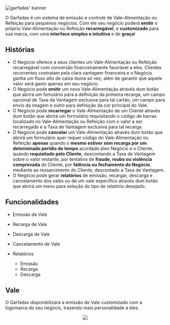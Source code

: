 ![garfadas' banner](https://github.com/garfadas/server/raw/main/docs/media/garfadas_banner.png)

O Garfadas é um sistema de emissão e controle de Vale-Alimentação ou Refeição para pequenos negócios. Com ele seu negócio poderá **emitir** o próprio Vale-Alimentação ou Refeição **recarregável**, e **customizado** para sua marca, com uma **interface simples e intuitiva** e de **graça**!

## Histórias

- O Negócio oferece a seus clientes um Vale-Alimentação ou Refeição recarregável com conversão financeiramente favorável a eles. Clientes recorrentes contratam pela clara vantagem financeira e o Negócio ganha um fluxo alto de caixa duma só vez; além de garantir que aquele valor será gasto apenas em seu negócio.
- O Negócio pode **emitir** um novo Vale-Alimentação através dum botão que abrirá um fomulário para a definição da primeira recarga, um campo opcional de Taxa da Vantagem exclusiva para tal cartão, um campo para envio da imagem e outro para definição da cor principal do Vale.
- O Negócio pode **recarregar** o Vale-Alimentação de um Cliente através dum botão que abrirá um formulário requisitando o código de barras localizado no Vale-Alimentação ou Refeição com o valor a ser recarregado e a Taxa de Vantagem exclusiva para tal recarga.
- O Negócio pode **cancelar** um Vale-Alimentação através dum botão que abrirá um formulário quer requer código do Vale-Alimentação ou Refeição **apenas** quando o **mesmo estiver sem recarga por um determinado perídio de tempo** acordado pleo Negócio e o Cliente, quando **requisitado pelo Cliente**, descontando a Taxa de Vantagem sobre o valor restante, por tentativa de **fraude, roubo ou violência** **comprovada** do Cliente, por **falência ou fechamento do Negócio**, mediante ao ressarcimento do Cliente, descontado a Taxa de Vantagem.
- O Negócio pode gerar **relatórios** de emissão, recargar, descarga e cancelamento dos vales ou de um vale específico através dum botão que abrirá um menu para seleção do tipo de relatório desejado.

## Funcionalidades

- Emissão de Vale
- Recarga de Vale
- Descarga de Vale

- Cancelamento de Vale
- Relatórios
    - Emissão
    - Recarga
    - Descarga

## Vale

O Garfadas disponibilizará a emissão de Vale customizado com a logomarca do seu negócio, trazendo mais personalidade a eles.

<div align="center">
    <img src="https://user-images.githubusercontent.com/23109089/208806613-65848d6e-0e6c-4836-9a95-4a412e209ecd.png">
</div>
